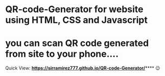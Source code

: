 # QR-code-Generator for website using HTML, CSS and Javascript
# you can scan QR code generated from site to your phone....
Quick View: **https://sirramirez777.github.io/QR-code-Generator/****** 😉
